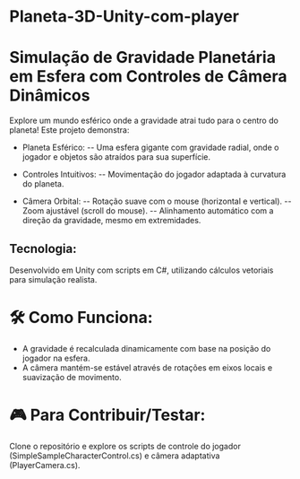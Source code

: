 # Planeta-3D-Unity-com-player

# Simulação de Gravidade Planetária em Esfera com Controles de Câmera Dinâmicos
Explore um mundo esférico onde a gravidade atrai tudo para o centro do planeta! Este projeto demonstra:

- Planeta Esférico:
-- Uma esfera gigante com gravidade radial, onde o jogador e objetos são atraídos para sua superfície.

- Controles Intuitivos:
-- Movimentação do jogador adaptada à curvatura do planeta.

- Câmera Orbital:
-- Rotação suave com o mouse (horizontal e vertical).
-- Zoom ajustável (scroll do mouse).
-- Alinhamento automático com a direção da gravidade, mesmo em extremidades.

## Tecnologia:
Desenvolvido em Unity com scripts em C#, utilizando cálculos vetoriais para simulação realista.

# 🛠 Como Funciona:
- A gravidade é recalculada dinamicamente com base na posição do jogador na esfera.
- A câmera mantém-se estável através de rotações em eixos locais e suavização de movimento.

# 🎮 Para Contribuir/Testar:
Clone o repositório e explore os scripts de controle do jogador (SimpleSampleCharacterControl.cs) e câmera adaptativa (PlayerCamera.cs). 
